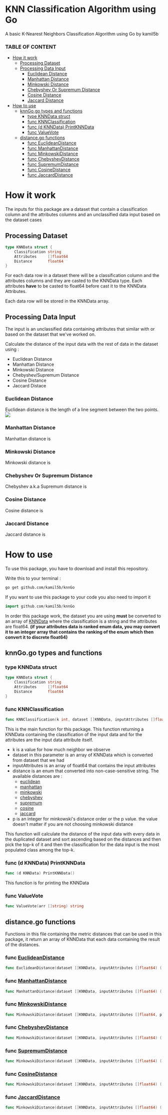 # KNN Classification Algorithm using Go

A basic K-Nearest Neighbors Classification Algorithm using Go by kamil5b

### TABLE OF CONTENT
<!--
- [How it work](#how-it-work)
  * [Processing Dataset](#processing-dataset)
  * [Processing Data Input](#processing-data-input)
    + [Euclidean Distance](#euclidean-distance)
    + [Mantahattan Distance](#mantahattan-distance)
    + [Minkowski Distance](#minkowski-distance)
    + [Chebyshev/Supremum Distance](#chebyshev-or-supremum-distance)
    + [Cosine Distance](#cosine-distance)
    + [Jaccard Distance](#jaccard-distance)
- [How to use](#how-to-use)-->
- [How it work](#how-it-work)
  * [Processing Dataset](#processing-dataset)
  * [Processing Data Input](#processing-data-input)
    + [Euclidean Distance](#euclidean-distance)
    + [Manhattan Distance](#manhattan-distance)
    + [Minkowski Distance](#minkowski-distance)
    + [Chebyshev Or Supremum Distance](#chebyshev-or-supremum-distance)
    + [Cosine Distance](#cosine-distance)
    + [Jaccard Distance](#jaccard-distance)
- [How to use](#how-to-use)
  * [knnGo.go types and functions](#knngogo-types-and-functions)
    + [type KNNData struct](#type-knndata-struct)
    + [func KNNClassification](#func-knnclassification)
    + [func (d KNNData) PrintKNNData](#func--d-knndata--printknndata)
    + [func ValueVote](#func-valuevote)
  * [distance.go functions](#distancego-functions)
    + [func EuclideanDistance](#func-euclideandistance)
    + [func ManhattanDistance](#func-manhattandistance)
    + [func MinkowskiDistance](#func-minkowskidistance)
    + [func ChebyshevDistance](#func-chebyshevdistance)
    + [func SupremumDistance](#func-supremumdistance)
    + [func CosineDistance](#func-cosinedistance)
    + [func JaccardDistance](#func-jaccarddistance)

# How it work

The inputs for this package are a dataset that contain a classification column and the attributes columns and an unclassified data input based on the dataset cases

## Processing Dataset
```Go
type KNNData struct {
	Classification string
	Attributes     []float64
	Distance       float64
}
```

For each data row in a dataset there will be a classification column and the attributes columns and they are casted to the KNNData type.
Each attributes **have** to be casted to float64 before cast it to the KNNData Attributes.

Each data row will be stored in the KNNData array.

## Processing Data Input

The input is an unclassified data containing attributes that similar with or based on the dataset that we've worked on.

Calculate the distance of the input data with the rest of data in the dataset using :

- Euclidean Distance
- Manhattan Distance
- Minkowski Distance
- Chebyshev/Supremum Distance
- Cosine Distance
- Jaccard Distace

### Euclidean Distance

Euclidean distance is the length of a line segment between the two points. 
<img src="https://render.githubusercontent.com/render/math?math=e^{i \pi} = -1">

### Manhattan Distance

Manhattan distance is

### Minkowski Distance

Minkowski distance is

### Chebyshev Or Supremum Distance

Chebyshev a.k.a Supremum distance is

### Cosine Distance

Cosine distance is

### Jaccard Distance

Jaccard distance is

# How to use

To use this package, you have to download and install this repository.

Write this to your terminal :
```sh
go get github.com/kamil5b/knnGo
```
If you want to use this package to your code you also need to import it
```Go
import github.com/kamil5b/knnGo
```

In order this package work, the dataset you are using **must** be converted to an array of [KNNData](#type-knndata-struct) where the classification is a string and the attributes are float64. **(if your attributes data is ranked enum data, you may convert it to an integer array that contains the ranking of the enum which then convert it to discrete float64)**

## knnGo.go types and functions
### type KNNData struct
```Go
type KNNData struct {
	Classification string
	Attributes     []float64
	Distance       float64
}
```
### func KNNClassification
```Go
func KNNClassification(k int, dataset []KNNData, inputAttributes []float64, distance string, p int) (KNNData, error)
```
This is the main function for this package. This function returning a KNNData containing the classification of the input data and for the attributes are the input data attribute itself. 

- k is a value for how much neighbor we observe
- dataset in this parameter is an array of KNNData which is converted from dataset that we had
- inputAttributes is an array of float64 that contains the input attributes
- distance is an enum that converted into non-case-sensitive string. The available distances are :
  * [euclidean](#func-euclideandistance)
  * [manhattan](#func-manhattandistance)
  * [minkowski](#func-minkowskidistance)
  * [chebyshev](#func-chebyshevdistance)
  * [supremum](#func-supremumdistance)
  * [cosine](#func-cosinedistance)
  * [jaccard](#func-jaccarddistance)
- p is an integer for minkowski's distance order or the p value. the value doesn't matter if you are not choosing minkowski distance

This function will calculate the distance of the input data with every data in the duplicated dataset and sort ascending based on the distances and then pick the top-k of it and then the classification for the data input is the most populated class among the top-k.

### func (d KNNData) PrintKNNData
```Go
func (d KNNData) PrintKNNData()
```
This function is for printing the KNNData

### func ValueVote
```Go
func ValueVote(arr []string) string
```

## distance.go functions
Functions in this file containing the metric distances that can be used in this package, it return an array of KNNData that each data containing the result of the distances.

### func [EuclideanDistance](#euclidean-distance)
```Go
func EuclideanDistance(dataset []KNNData, inputAttributes []float64) ([]KNNData, error)
```

### func [ManhattanDistance](#manhattan-distance)
```Go
func ManhattanDistance(dataset []KNNData, inputAttributes []float64) ([]KNNData, error)
```

### func [MinkowskiDistance](#minkowski-distance)
```Go
func MinkowskiDistance(dataset []KNNData, inputAttributes []float64, p int) ([]KNNData, error)
```

### func [ChebyshevDistance](#chebyshev-or-supremum-distance)
```Go
func MinkowskiDistance(dataset []KNNData, inputAttributes []float64) ([]KNNData, error)
```

### func [SupremumDistance](#chebyshev-or-supremum-distance)
```Go
func MinkowskiDistance(dataset []KNNData, inputAttributes []float64) ([]KNNData, error)
```

### func [CosineDistance](#cosine-distance)
```Go
func MinkowskiDistance(dataset []KNNData, inputAttributes []float64) ([]KNNData, error)
```

### func [JaccardDistance](#jaccard-distance)
```Go
func MinkowskiDistance(dataset []KNNData, inputAttributes []float64) ([]KNNData, error)
```
